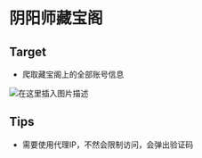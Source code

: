 ﻿# 阴阳师藏宝阁



## Target
* 爬取藏宝阁上的全部账号信息
 
![在这里插入图片描述](https://github.com/librauee/Reptile/blob/master/阴阳师/web.png)

## Tips
* 需要使用代理IP，不然会限制访问，会弹出验证码
